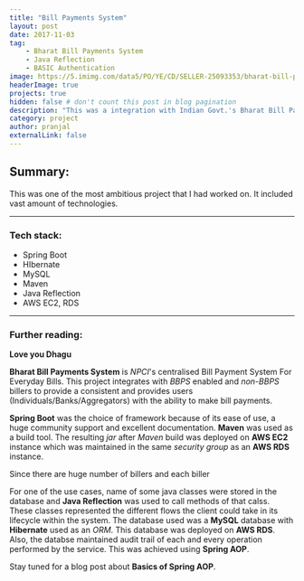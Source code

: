 ```yaml
---
title: "Bill Payments System"
layout: post
date: 2017-11-03
tag: 
    - Bharat Bill Payments System
    - Java Reflection
    - BASIC Authentication
image: https://5.imimg.com/data5/PO/YE/CD/SELLER-25093353/bharat-bill-payment-services-500x500.jpg
headerImage: true
projects: true
hidden: false # don't count this post in blog pagination
description: "This was a integration with Indian Govt.'s Bharat Bill Payments Plaltform."
category: project
author: pranjal
externalLink: false
---
```


## Summary:
This was one of the most ambitious project that I had worked on. It included vast amount of technologies.

---

### Tech stack:
* Spring Boot
* HIbernate
* MySQL
* Maven
* Java Reflection
* AWS EC2, RDS
---

### Further reading:
**Love you Dhagu**

**Bharat Bill Payments System** is *NPCI*'s centralised Bill Payment System For Everyday Bills. This project integrates with *BBPS* enabled and *non-BBPS* billers to provide a consistent and provides users (Individuals/Banks/Aggregators) with the ability to make bill payments.

**Spring Boot** was the choice of framework because of its ease of use, a huge community support and excellent documentation. **Maven** was used as a build tool. The resulting *jar* after *Maven* build was deployed on **AWS EC2** instance which was maintained in the same *security group* as an **AWS RDS** instance.

Since there are huge number of billers and each biller

For one of the use cases, name of some java classes were stored in the database and **Java Reflection** was used to call methods of that calss. These classes represented the different flows the client could take in its lifecycle within the system. The database used was a **MySQL** database with **Hibernate** used as an *ORM*. This database was deployed on **AWS RDS**. Also, the databse maintained audit trail of each and every operation performed by the service. This was achieved using **Spring AOP**.

Stay tuned for a blog post about **Basics of Spring AOP**.